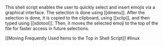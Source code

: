 This shell script enables the user to quickly select and insert emojis via a graphical interface. The selection is done using [[dmenu]]. After the selection is done, it is copied to the clipboard, using [[xclip]], and then typed using [[xdotool]]. Then, it moves the selected emoji to the top of the file for faster access in future selections.

[[Moving Frequently Used Items to the Top in Shell Script]]
#linux 
